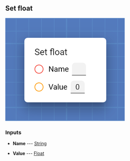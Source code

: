 ## Set float



![Set float](assets/img/cards/setFloat_1.png)


### Inputs


* **Name** --- [String](types/String.html)

  

* **Value** --- [Float](types/Float.html)

  






